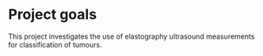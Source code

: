 # Project goals

This project investigates the use of elastography ultrasound measurements for classification of tumours. 
